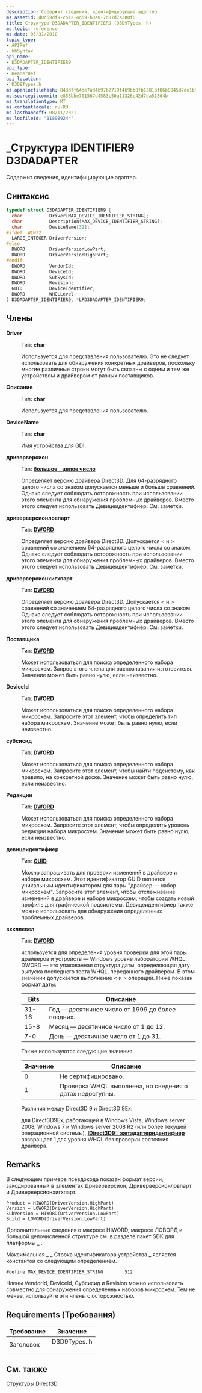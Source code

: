 ```yaml
---
description: Содержит сведения, идентифицирующие адаптер.
ms.assetid: d0d59df9-c512-4d69-b0a0-7d87d7a380f6
title: Структура D3DADAPTER_IDENTIFIER9 (D3D9Types. h)
ms.topic: reference
ms.date: 05/31/2018
topic_type:
- APIRef
- kbSyntax
api_name:
- D3DADAPTER_IDENTIFIER9
api_type:
- HeaderDef
api_location:
- D3D9Types.h
ms.openlocfilehash: 843dff64de7ad4b97b2719f469bb8fb13813f06b8045d7de1b9f5ec4215a76ec
ms.sourcegitcommit: e858bbe701567d4583c50a11326e42d7ea51804b
ms.translationtype: MT
ms.contentlocale: ru-RU
ms.lasthandoff: 08/11/2021
ms.locfileid: "118989244"
---
```

# <a name="d3dadapter_identifier9-structure"></a>\_Структура IDENTIFIER9 D3DADAPTER

Содержит сведения, идентифицирующие адаптер.

## <a name="syntax"></a>Синтаксис


```C++
typedef struct D3DADAPTER_IDENTIFIER9 {
  char          Driver[MAX_DEVICE_IDENTIFIER_STRING];
  char          Description[MAX_DEVICE_IDENTIFIER_STRING];
  char          DeviceName[32];
#ifdef _WIN32
  LARGE_INTEGER DriverVersion;
#else
  DWORD         DriverVersionLowPart;
  DWORD         DriverVersionHighPart;
#endif
  DWORD         VendorId;
  DWORD         DeviceId;
  DWORD         SubSysId;
  DWORD         Revision;
  GUID          DeviceIdentifier;
  DWORD         WHQLLevel;
} D3DADAPTER_IDENTIFIER9, *LPD3DADAPTER_IDENTIFIER9;
```



## <a name="members"></a>Члены

<dl> <dt>

**Driver**
</dt> <dd>

Тип: **char**

</dd> <dd>

Используется для представления пользователю. Это не следует использовать для обнаружения конкретных драйверов, поскольку многие различные строки могут быть связаны с одним и тем же устройством и драйвером от разных поставщиков.

</dd> <dt>

**Описание**
</dt> <dd>

Тип: **char**

</dd> <dd>

Используется для представления пользователю.

</dd> <dt>

**DeviceName**
</dt> <dd>

Тип: **char**

</dd> <dd>

Имя устройства для GDI.

</dd> <dt>

**дриверверсион**
</dt> <dd>

Тип: **[ **большое \_ целое число**](/windows/win32/api/winnt/ns-winnt-large_integer-r1)**

</dd> <dd>

Определяет версию драйвера Direct3D. Для 64-разрядного целого числа со знаком допускается меньше и больше сравнений. Однако следует соблюдать осторожность при использовании этого элемента для обнаружения проблемных драйверов. Вместо этого следует использовать Девицеидентифиер. См. заметки.

</dd> <dt>

**дриверверсионловпарт**
</dt> <dd>

Тип: **[ **DWORD**](../winprog/windows-data-types.md)**

</dd> <dd>

Определяет версию драйвера Direct3D. Допускается < и > сравнений со значением 64-разрядного целого числа со знаком. Однако следует соблюдать осторожность при использовании этого элемента для обнаружения проблемных драйверов. Вместо этого следует использовать Девицеидентифиер. См. заметки.

</dd> <dt>

**дриверверсионхигхпарт**
</dt> <dd>

Тип: **[ **DWORD**](../winprog/windows-data-types.md)**

</dd> <dd>

Определяет версию драйвера Direct3D. Допускается < и > сравнений со значением 64-разрядного целого числа со знаком. Однако следует соблюдать осторожность при использовании этого элемента для обнаружения проблемных драйверов. Вместо этого следует использовать Девицеидентифиер. См. заметки.

</dd> <dt>

**Поставщика**
</dt> <dd>

Тип: **[ **DWORD**](../winprog/windows-data-types.md)**

</dd> <dd>

Может использоваться для поиска определенного набора микросхем. Запрос этого члена для распознавания изготовителя. Значение может быть равно нулю, если неизвестно.

</dd> <dt>

**DeviceId**
</dt> <dd>

Тип: **[ **DWORD**](../winprog/windows-data-types.md)**

</dd> <dd>

Может использоваться для поиска определенного набора микросхем. Запросите этот элемент, чтобы определить тип набора микросхем. Значение может быть равно нулю, если неизвестно.

</dd> <dt>

**субсисид**
</dt> <dd>

Тип: **[ **DWORD**](../winprog/windows-data-types.md)**

</dd> <dd>

Может использоваться для поиска определенного набора микросхем. Запросите этот элемент, чтобы найти подсистему, как правило, на конкретной доске. Значение может быть равно нулю, если неизвестно.

</dd> <dt>

**Редакции**
</dt> <dd>

Тип: **[ **DWORD**](../winprog/windows-data-types.md)**

</dd> <dd>

Может использоваться для поиска определенного набора микросхем. Запросите этот элемент, чтобы определить уровень редакции набора микросхем. Значение может быть равно нулю, если неизвестно.

</dd> <dt>

**девицеидентифиер**
</dt> <dd>

Тип: **[ **GUID**](guid.md)**

</dd> <dd>

Можно запрашивать для проверки изменений в драйвере и наборе микросхем. Этот идентификатор GUID является уникальным идентификатором для пары "драйвер — набор микросхем". Запросите этот элемент, чтобы отслеживание изменений в драйвере и наборе микросхем, чтобы создать новый профиль для графической подсистемы. Девицеидентифиер также можно использовать для обнаружения определенных проблемных драйверов.

</dd> <dt>

**вхкллевел**
</dt> <dd>

Тип: **[ **DWORD**](../winprog/windows-data-types.md)**

</dd> <dd>

используется для определения уровня проверки для этой пары драйверов и устройств — Windows уровне лаборатории WHQL. DWORD — это упакованная структура даты, определяющая дату выпуска последнего теста WHQL, переданного драйвером. В этом значении допускается выполнение < и > операций. Ниже показан формат даты.



| Bits  |  Описание                                             |
|-------|-----------------------------------------------|
| 31-16 | Год — десятичное число от 1999 до более поздних. |
| 15-8  | Месяц — десятичное число от 1 до 12.     |
| 7-0   | День — десятичное число от 1 до 31.       |



 

Также используются следующие значения.



| Значение    |  Описание                                                     |
|-----|-------------------------------------------------------|
| 0   | Не сертифицировано.                                        |
| 1   | Проверка WHQL выполнена, но сведения о датах недоступны. |



 

Различия между Direct3D 9 и Direct3D 9Ex:

для Direct3D9Ex, работающей в Windows Vista, Windows server 2008, Windows 7 и Windows server 2008 R2 (или более текущей операционной системы), [**IDirect3D9:: жетадаптеридентифиер**](/windows/win32/api/d3d9/nf-d3d9-idirect3d9-getadapteridentifier) возвращает 1 для уровня WHQL без проверки состояния драйвера.

</dd> </dl>

## <a name="remarks"></a>Remarks

В следующем примере псевдокода показан формат версии, закодированный в элементах Дриверверсион, Дриверверсионловпарт и Дриверверсионхигхпарт.


```
Product = HIWORD(DriverVersion.HighPart)
Version = LOWORD(DriverVersion.HighPart)
SubVersion = HIWORD(DriverVersion.LowPart)
Build = LOWORD(DriverVersion.LowPart)
```



Дополнительные сведения о макросе HIWORD, макросе ЛОВОРД и большой целочисленной структуре см. в разделе пакет SDK для платформы \_ .

Максимальная \_ \_ Строка идентификатора устройства \_ является константой со следующим определением.


```
#define MAX_DEVICE_IDENTIFIER_STRING        512
```



Члены VendorId, DeviceId, Субсисид и Revision можно использовать совместно для обнаружения определенных наборов микросхем. Тем не менее, используйте эти члены с осторожностью.

## <a name="requirements"></a>Requirements (Требования)



| Требование | Значение |
|-------------------|----------------------------------------------------------------------------------------|
| Заголовок<br/> | <dl> <dt>D3D9Types. h</dt> </dl> |



## <a name="see-also"></a>См. также

<dl> <dt>

[Структуры Direct3D](dx9-graphics-reference-d3d-structures.md)
</dt> </dl>

 

 
